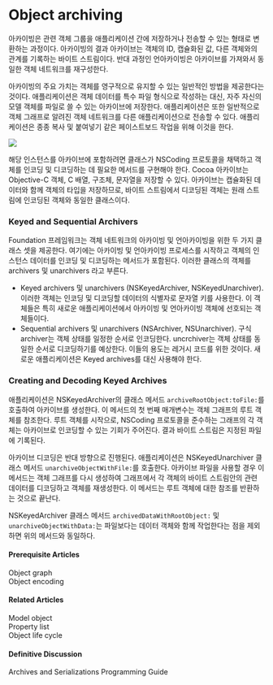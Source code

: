 # Object archiving

아카이빙은 관련 객체 그룹을 애플리케이션 간에 저장하거나 전송할 수 있는 형태로 변환하는 과정이다. 아카이빙의 결과 아카이브는 객체의 ID, 캡슐화된 값, 다른 객체와의 관계를 기록하는 바이트 스트림이다. 반대 과정인 언아카이빙은 아카이브를 가져와서 동일한 객체 네트워크를 재구성한다.

아카이빙의 주요 가치는 객체를 영구적으로 유지할 수 있는 일반적인 방법을 제공한다는 것이다. 애플리케이션은 객체 데이터를 특수 파일 형식으로 작성하는 대신, 자주 자신의 모델 객체를 파일로 쓸 수 있는 아카이브에 저장한다. 애플리케이션은 또한 일반적으로 객체 그래프로 알려진 객체 네트워크를 다른 애플리케이션으로 전송할 수 있다. 애플리케이션은 종종 복사 및 붙여넣기 같은 페이스트보드 작업을 위해 이것을 한다.

![](file:///Users/BLU/TIL/iOS/Cocoa-Core-Competencies/Images/archiving_2x.png?lastModify=1572841132)

해당 인스턴스를 아카이브에 포함하려면 클래스가 NSCoding 프로토콜을 채택하고 객체를 인코딩 및 디코딩하는 데 필요한 메서드를 구현해야 한다. Cocoa 아카이브는 Objective-C 객체, C 배열, 구조체, 문자열을 저장할 수 있다. 아카이브는 캡슐화된 데이터와 함께 객체의 타입을 저장하므로, 바이트 스트림에서 디코딩된 객체는 원래 스트림에 인코딩된 객체와 동일한 클래스이다.

### Keyed and Sequential Archivers

Foundation 프레임워크는 객체 네트워크의 아카이빙 및 언아카이빙을 위한 두 가지 클래스 셋을 제공한다. 여기에는 아카이빙 및 언아카이빙 프로세스를 시작하고 객체의 인스턴스 데이터를 인코딩 및 디코딩하는 메서드가 포함된다. 이러한 클래스의 객체를 archivers 및 unarchivers 라고 부른다.

* Keyed archivers 및 unarchivers \(NSKeyedArchiver, NSKeyedUnarchiver\). 이러한 객체는 인코딩 및 디코딩할 데이터의 식별자로 문자열 키를 사용한다. 이 객체들은 특히 새로운 애플리케이션에서 아카이빙 및 언아카이빙 객체에 선호되는 객체들이다.
* Sequential archivers 및 unarchivers \(NSArchiver, NSUnarchiver\). 구식 archiver는 객체 상태를 일정한 순서로 인코딩한다. uncrchiver는 객체 상태를 동일한 순서로 디코딩하기를 예상한다. 이들의 용도는 레거시 코드를 위한 것이다. 새로운 애플리케이션은 Keyed archives를 대신 사용해야 한다.

### Creating and Decoding Keyed Archives

애플리케이션은 NSKeyedArchiver의 클래스 메서드 `archiveRootObject:toFile:`를 호출하여 아카이브를 생성한다. 이 메서드의 첫 번째 매개변수는 객체 그래프의 루트 객체를 참조한다. 루트 객체를 시작으로, NSCoding 프로토콜을 준수하는 그래프의 각 객체는 아카이브로 인코딩할 수 있는 기회가 주어진다. 결과 바이트 스트림은 지정된 파일에 기록된다.

아카이브 디코딩은 반대 방향으로 진행된다. 애플리케이션은 NSKeyedUnarchiver 클래스 메서드 `unarchiveObjectWithFile:`를 호출한다. 아카이브 파일을 사용할 경우 이 메서드는 객체 그래프를 다시 생성하여 그래프에서 각 객체의 바이트 스트림안의 관련 데이터를 디코딩하고 객체를 재생성한다. 이 메서드는 루트 객체에 대한 참조를 반환하는 것으로 끝난다.

NSKeyedArchiver 클래스 메서드 `archivedDataWithRootObject:` 및 `unarchiveObjectWithData:`는 파일보다는 데이터 객체와 함께 작업한다는 점을 제외하면 위의 메서드와 동일하다.

#### Prerequisite Articles

Object graph  
Object encoding

#### Related Articles

Model object  
Property list  
Object life cycle

#### Definitive Discussion

Archives and Serializations Programming Guide

